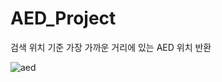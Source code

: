 # AED_Project

검색 위치 기준 가장 가까운 거리에 있는 AED 위치 반환


![aed](https://user-images.githubusercontent.com/86146128/144736573-3eaca27a-11c6-482a-a022-70257210aec9.png)

